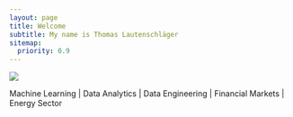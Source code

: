 ```yaml
---
layout: page
title: Welcome
subtitle: My name is Thomas Lautenschläger
sitemap:
  priority: 0.9
---
```


<img src="{{ '/assets/img/t.jpg' | prepend: site.baseurl }}" id="about-img">

<div id="describe-text">
	<p>Machine Learning | Data Analytics | Data Engineering | Financial Markets | Energy Sector</p>
	<!-- <p>Fork and use the theme from the <strong> <a href="https://github.com/knhash/Pudhina"> repository</a> </strong></p> -->
</div>
